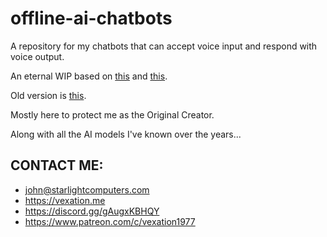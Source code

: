 # offline-ai-chatbots
A repository for my chatbots that can accept voice input and respond with voice output.

An eternal WIP based on [this](https://github.com/vndee/local-talking-llm) and [this](https://github.com/jakobdylanc/llmcord).

Old version is [this](https://github.com/fordinator/talking-LLM-chatbot).

Mostly here to protect me as the Original Creator.

Along with all the AI models I've known over the years...

## CONTACT ME:

- john@starlightcomputers.com
- https://vexation.me
- https://discord.gg/gAugxKBHQY
- https://www.patreon.com/c/vexation1977
